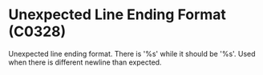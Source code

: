 # Unexpected Line Ending Format (C0328)

Unexpected line ending format. There is '%s' while it should be '%s'.
Used when there is different newline than expected.
